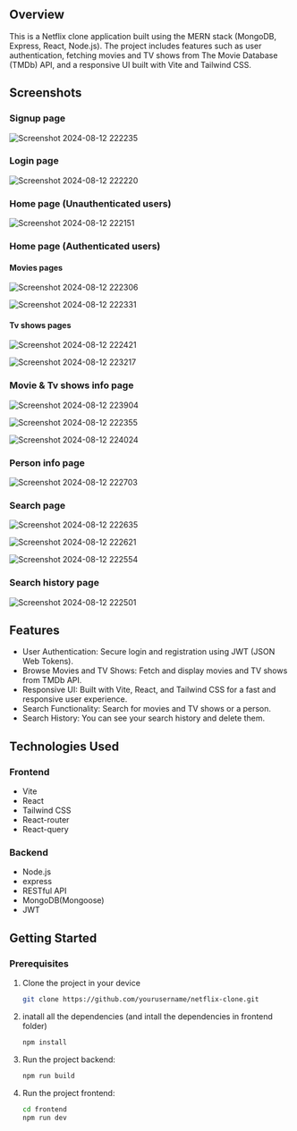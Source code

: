 ## Overview

This is a Netflix clone application built using the MERN stack (MongoDB, Express, React, Node.js). The project includes features such as user authentication, fetching movies and TV shows from The Movie Database (TMDb) API, and a responsive UI built with Vite and Tailwind CSS.

## Screenshots

### Signup page
![Screenshot 2024-08-12 222235](https://github.com/user-attachments/assets/ee111461-b4e6-4ff0-87d0-c14d14e50973)

### Login page
![Screenshot 2024-08-12 222220](https://github.com/user-attachments/assets/e20bf12c-6243-45b9-ad30-394e55ca2119)

### Home page (Unauthenticated users)
![Screenshot 2024-08-12 222151](https://github.com/user-attachments/assets/5655f1df-0232-4c72-83ac-6c13277ceb71)

### Home page (Authenticated users)
#### Movies pages
![Screenshot 2024-08-12 222306](https://github.com/user-attachments/assets/12eb63a6-0f6c-4210-92c5-d2f96d458b37)

![Screenshot 2024-08-12 222331](https://github.com/user-attachments/assets/dc2d1738-09f8-4cc8-9bf8-eb4ca59f6a43)

#### Tv shows pages
![Screenshot 2024-08-12 222421](https://github.com/user-attachments/assets/98017196-fecb-49aa-b66e-82ed23c212e9)

![Screenshot 2024-08-12 223217](https://github.com/user-attachments/assets/46afe5fb-31ef-464e-817f-d2adde6f11fc)

### Movie & Tv shows info page
![Screenshot 2024-08-12 223904](https://github.com/user-attachments/assets/30a2f6b8-e8a5-40cf-9eb8-5a386c364d88)

![Screenshot 2024-08-12 222355](https://github.com/user-attachments/assets/af99b19d-5f48-4a95-8ff4-234cbfddbd92)

![Screenshot 2024-08-12 224024](https://github.com/user-attachments/assets/441819e3-b90f-4b8a-8b83-0cd6211832db)

### Person info page
![Screenshot 2024-08-12 222703](https://github.com/user-attachments/assets/ed7acaa9-292f-40af-b3d0-e4f397ea7ed9)

### Search page
![Screenshot 2024-08-12 222635](https://github.com/user-attachments/assets/4a5eea08-136a-4fa7-a807-e72b41069e8f)

![Screenshot 2024-08-12 222621](https://github.com/user-attachments/assets/323d2a19-d551-4076-b148-95fd6603fb79)

![Screenshot 2024-08-12 222554](https://github.com/user-attachments/assets/24ef5a22-1ef7-4241-ba7d-d363065ad9f4)

### Search history page
![Screenshot 2024-08-12 222501](https://github.com/user-attachments/assets/6a00080e-1fc7-4e23-a90e-d020b8fd126d)

## Features

- User Authentication: Secure login and registration using JWT (JSON Web Tokens).
- Browse Movies and TV Shows: Fetch and display movies and TV shows from TMDb API.
- Responsive UI: Built with Vite, React, and Tailwind CSS for a fast and responsive user experience.
- Search Functionality: Search for movies and TV shows or a person.
- Search History: You can see your search history and delete them.

## Technologies Used

### Frontend
- Vite
- React
- Tailwind CSS
- React-router
- React-query

### Backend
- Node.js
- express
- RESTful API
- MongoDB(Mongoose)
- JWT

## Getting Started

### Prerequisites
1. Clone the project in your device
   ```bash
   git clone https://github.com/yourusername/netflix-clone.git
2. inatall all the dependencies (and intall the dependencies in frontend folder)
     ```bash
   npm install
3. Run the project backend:
   ```bash
   npm run build
4. Run the project frontend:
   ```bash
   cd frontend
   npm run dev

